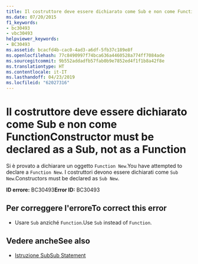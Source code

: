 ```yaml
---
title: Il costruttore deve essere dichiarato come Sub e non come Function
ms.date: 07/20/2015
f1_keywords:
- bc30493
- vbc30493
helpviewer_keywords:
- BC30493
ms.assetid: bcacfd4b-cac0-4ad3-a6df-5fb37c189e8f
ms.openlocfilehash: 77c8490997f74bca636a4460528a774ff7084ade
ms.sourcegitcommit: 9b552addadfb57fab0b9e7852ed4f1f1b8a42f8e
ms.translationtype: HT
ms.contentlocale: it-IT
ms.lasthandoff: 04/23/2019
ms.locfileid: "62027316"
---
```

# <a name="constructor-must-be-declared-as-a-sub-not-as-a-function"></a><span data-ttu-id="f4c11-102">Il costruttore deve essere dichiarato come Sub e non come Function</span><span class="sxs-lookup"><span data-stu-id="f4c11-102">Constructor must be declared as a Sub, not as a Function</span></span>
<span data-ttu-id="f4c11-103">Si è provato a dichiarare un oggetto `Function New`.</span><span class="sxs-lookup"><span data-stu-id="f4c11-103">You have attempted to declare a `Function New`.</span></span> <span data-ttu-id="f4c11-104">I costruttori devono essere dichiarati come `Sub New`.</span><span class="sxs-lookup"><span data-stu-id="f4c11-104">Constructors must be declared as `Sub New`.</span></span>  
  
 <span data-ttu-id="f4c11-105">**ID errore:** BC30493</span><span class="sxs-lookup"><span data-stu-id="f4c11-105">**Error ID:** BC30493</span></span>  
  
## <a name="to-correct-this-error"></a><span data-ttu-id="f4c11-106">Per correggere l'errore</span><span class="sxs-lookup"><span data-stu-id="f4c11-106">To correct this error</span></span>  
  
- <span data-ttu-id="f4c11-107">Usare `Sub` anziché `Function`.</span><span class="sxs-lookup"><span data-stu-id="f4c11-107">Use `Sub` instead of `Function`.</span></span>  
  
## <a name="see-also"></a><span data-ttu-id="f4c11-108">Vedere anche</span><span class="sxs-lookup"><span data-stu-id="f4c11-108">See also</span></span>

- [<span data-ttu-id="f4c11-109">Istruzione Sub</span><span class="sxs-lookup"><span data-stu-id="f4c11-109">Sub Statement</span></span>](../../visual-basic/language-reference/statements/sub-statement.md)
